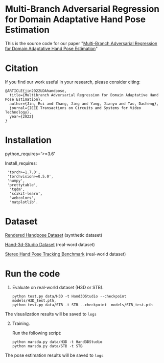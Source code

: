
# Multi-Branch Adversarial Regression for Domain Adaptative Hand Pose Estimation

This is the source code for our paper "[Multi-Branch Adversarial Regression for Domain Adaptative Hand Pose Estimation](https://ieeexplore.ieee.org/abstract/document/9732951/metrics#metrics)"

# Citation

If you find our work useful in your research, please consider citing:

	@ARTICLE{jin2022UDAhandpose,
	  title={Multibranch Adversarial Regression for Domain Adaptative Hand Pose Estimation}, 
	  author={Jin, Rui and Zhang, Jing and Yang, Jianyu and Tao, Dacheng},
	  journal={IEEE Transactions on Circuits and Systems for Video Technology}, 
	  year={2022}
	}


# Installation

 python_requires='>=3.6'

 Install_requires:

  	 'torch>=1.7.0',
  	 'torchvision>=0.5.0',
  	 'numpy',
  	 'prettytable',
 	  'tqdm',
 	  'scikit-learn',
 	  'webcolors',
 	  'matplotlib'.
	  
# Dataset

 [Rendered Handpose Dataset](https://lmb.informatik.uni-freiburg.de/resources/datasets/RenderedHandposeDataset.en.html) (synthetic dataset)
 
 [Hand-3d-Studio Dataset](https://www.yangangwang.com/papers/ZHAO-H3S-2020-02.html) (real-word dataset)
 
 [Stereo Hand Pose Tracking Benchmark](https://www.dropbox.com/sh/ve1yoar9fwrusz0/AAAfu7Fo4NqUB7Dn9AiN8pCca?dl=0) (real-world dataset) 
 
 # Run the code
 
 1. Evaluate on real-world dataset (H3D or STB).
    ```
    python test.py data/H3D -t Hand3DStudio --checkpoint  models/H3D_test.pth,
    python test.py data/STB -t STB --checkpoint  models/STB_test.pth
    ```
   The visualization results will be saved to ``logs``
   
   
 2. Training.
    
    Run the following script:
    ```
    python marsda.py data/H3D -t Hand3DStudio
    python marsda.py data/STB -t STB
    ```
   The pose estimation results will be saved to ``logs``
  
